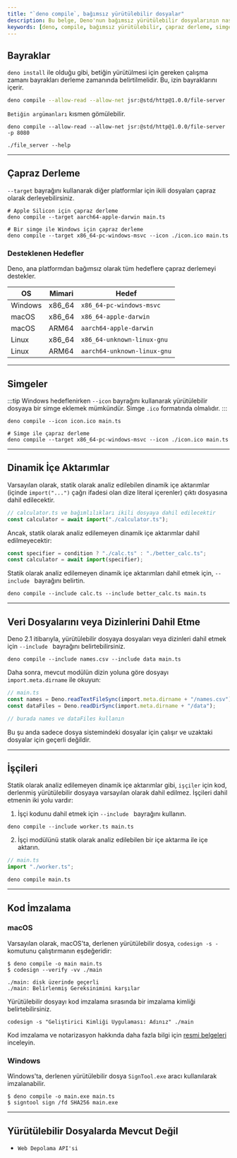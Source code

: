```yaml
---
title: "`deno compile`, bağımsız yürütülebilir dosyalar"
description: Bu belge, Deno'nun bağımsız yürütülebilir dosyalarının nasıl oluşturulacağını ve çeşitli bayraklarının nasıl kullanılacağını açıklar. Çapraz derleme, simgeler, dinamik içe aktarımlar ve daha fazlası hakkında bilgi bulabilirsiniz.
keywords: [deno, compile, bağımsız yürütülebilir, çapraz derleme, simge, dinamik içe aktarımlar, işçiler]
---
```


## Bayraklar

`deno install` ile olduğu gibi, betiğin yürütülmesi için gereken çalışma zamanı bayrakları derleme zamanında belirtilmelidir. Bu, izin bayraklarını içerir.

```sh
deno compile --allow-read --allow-net jsr:@std/http@1.0.0/file-server
```

`Betiğin argümanları` kısmen gömülebilir.

```console
deno compile --allow-read --allow-net jsr:@std/http@1.0.0/file-server -p 8080

./file_server --help
```

---

## Çapraz Derleme

`--target` bayrağını kullanarak diğer platformlar için ikili dosyaları çapraz olarak derleyebilirsiniz.

```
# Apple Silicon için çapraz derleme
deno compile --target aarch64-apple-darwin main.ts

# Bir simge ile Windows için çapraz derleme
deno compile --target x86_64-pc-windows-msvc --icon ./icon.ico main.ts
```

### Desteklenen Hedefler

Deno, ana platformdan bağımsız olarak tüm hedeflere çapraz derlemeyi destekler.

| OS      | Mimari      | Hedef                          |
| ------- | ------------ | ------------------------------ |
| Windows | x86_64       | `x86_64-pc-windows-msvc`      |
| macOS   | x86_64       | `x86_64-apple-darwin`         |
| macOS   | ARM64        | `aarch64-apple-darwin`        |
| Linux   | x86_64       | `x86_64-unknown-linux-gnu`    |
| Linux   | ARM64        | `aarch64-unknown-linux-gnu`   |

---

## Simgeler

:::tip 
Windows hedeflenirken `--icon` bayrağını kullanarak yürütülebilir dosyaya bir simge eklemek mümkündür. Simge `.ico` formatında olmalıdır.
:::

```
deno compile --icon icon.ico main.ts

# Simge ile çapraz derleme
deno compile --target x86_64-pc-windows-msvc --icon ./icon.ico main.ts
```

---

## Dinamik İçe Aktarımlar

Varsayılan olarak, statik olarak analiz edilebilen dinamik içe aktarımlar (içinde `import("...")` çağrı ifadesi olan dize literal içerenler) çıktı dosyasına dahil edilecektir.

```ts
// calculator.ts ve bağımlılıkları ikili dosyaya dahil edilecektir
const calculator = await import("./calculator.ts");
```

Ancak, statik olarak analiz edilemeyen dinamik içe aktarımlar dahil edilmeyecektir:

```ts
const specifier = condition ? "./calc.ts" : "./better_calc.ts";
const calculator = await import(specifier);
```

Statik olarak analiz edilemeyen dinamik içe aktarımları dahil etmek için, `--include ` bayrağını belirtin.

```shell
deno compile --include calc.ts --include better_calc.ts main.ts
```

---

## Veri Dosyalarını veya Dizinlerini Dahil Etme

Deno 2.1 itibarıyla, yürütülebilir dosyaya dosyaları veya dizinleri dahil etmek için `--include ` bayrağını belirtebilirsiniz.

```shell
deno compile --include names.csv --include data main.ts
```

Daha sonra, mevcut modülün dizin yoluna göre dosyayı `import.meta.dirname` ile okuyun:

```ts
// main.ts
const names = Deno.readTextFileSync(import.meta.dirname + "/names.csv");
const dataFiles = Deno.readDirSync(import.meta.dirname + "/data");

// burada names ve dataFiles kullanın
```

Bu şu anda sadece dosya sistemindeki dosyalar için çalışır ve uzaktaki dosyalar için geçerli değildir.

---

## İşçileri

Statik olarak analiz edilemeyen dinamik içe aktarımlar gibi, `işçiler` için kod, derlenmiş yürütülebilir dosyaya varsayılan olarak dahil edilmez. İşçileri dahil etmenin iki yolu vardır:

1. İşçi kodunu dahil etmek için `--include ` bayrağını kullanın.

```shell
deno compile --include worker.ts main.ts
```

2. İşçi modülünü statik olarak analiz edilebilen bir içe aktarma ile içe aktarın.

```ts
// main.ts
import "./worker.ts";
```

```shell
deno compile main.ts
```

---

## Kod İmzalama

### macOS

Varsayılan olarak, macOS'ta, derlenen yürütülebilir dosya, `codesign -s -` komutunu çalıştırmanın eşdeğeridir:

```shell
$ deno compile -o main main.ts
$ codesign --verify -vv ./main

./main: disk üzerinde geçerli
./main: Belirlenmiş Gereksinimini karşılar
```

Yürütülebilir dosyayı kod imzalama sırasında bir imzalama kimliği belirtebilirsiniz.

```shell
codesign -s "Geliştirici Kimliği Uygulaması: Adınız" ./main
```

Kod imzalama ve notarizasyon hakkında daha fazla bilgi için [resmi belgeleri](https://developer.apple.com/documentation/security/notarizing-macos-software-before-distribution) inceleyin.

### Windows

Windows'ta, derlenen yürütülebilir dosya `SignTool.exe` aracı kullanılarak imzalanabilir.

```shell
$ deno compile -o main.exe main.ts
$ signtool sign /fd SHA256 main.exe
```

---

## Yürütülebilir Dosyalarda Mevcut Değil

- `Web Depolama API'si`